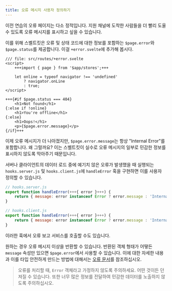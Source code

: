 ```yaml
---
title: 오류 메시지 사용자 정의하기
---
```


이전 연습의 오류 페이지는 다소 정적입니다. 지원 채널에 도착한 사람들을 더 빨리 도울 수 있도록 오류 메시지를 표시하고 싶을 수 있습니다.

이를 위해 스벨트킷은 오류 및 상태 코드에 대한 정보를 포함하는 `$page.error`와 `$page.status`를 제공합니다. 이걸 `+error.svelte`에 추가해 봅시다.

```svelte
/// file: src/routes/+error.svelte
<script>
	+++import { page } from '$app/stores';+++

	let online = typeof navigator !== 'undefined'
		? navigator.onLine
		: true;
</script>

+++{#if $page.status === 404}
	<h1>Not found</h1>
{:else if !online}
	<h1>You're offline</h1>
{:else}
	<h1>Oops!</h1>
	<p>{$page.error.message}</p>
{/if}+++
```

이제 오류 메시지가 더 나아졌지만, `$page.error.message`는 항상 "Internal Error"를 포함합니다. 왜 그럴까요? 이는 스벨트킷이 실수로 오류 메시지의 일부로 민감한 정보를 표시하지 않도록 막아주기 때문입니다.

서버나 클라이언트의 데이터 로드 중에 예기치 않은 오류가 발생했을 때 실행되는 `hooks.server.js` 및 `hooks.client.js`에 `handleError` 훅을 구현하면 이를 사용자 정의할 수 있습니다.

```js
// hooks.server.js
export function handleError(+++{ error }+++) {
    return { message: error instanceof Error ? error.message : 'Internal Error' };
}
```

```js
// hooks.client.js
export function handleError(+++{ error }+++) {
    return { message: error instanceof Error ? error.message : 'Internal Error' };
}
```

이러한 훅에서 오류 보고 서비스를 호출할 수도 있습니다.

원하는 경우 오류 메시지 이상을 반환할 수 있습니다. 반환된 객체 형태가 어떻든 `message` 속성만 있으면 `$page.error`에서 사용할 수 있습니다. 이에 대한 자세한 내용과 이를 타입 안전하게 만드는 방법에 대해서는 [오류 문서](https://kit.svelte.dev/docs/errors)를 참조하십시오.

> 오류를 처리할 때, `Error` 객체라고 가정하지 않도록 주의하세요. 어떤 것이든 던져질 수 있습니다. 또한 너무 많은 정보를 전달하여 민감한 데이터를 노출하지 않도록 주의하십시오.
